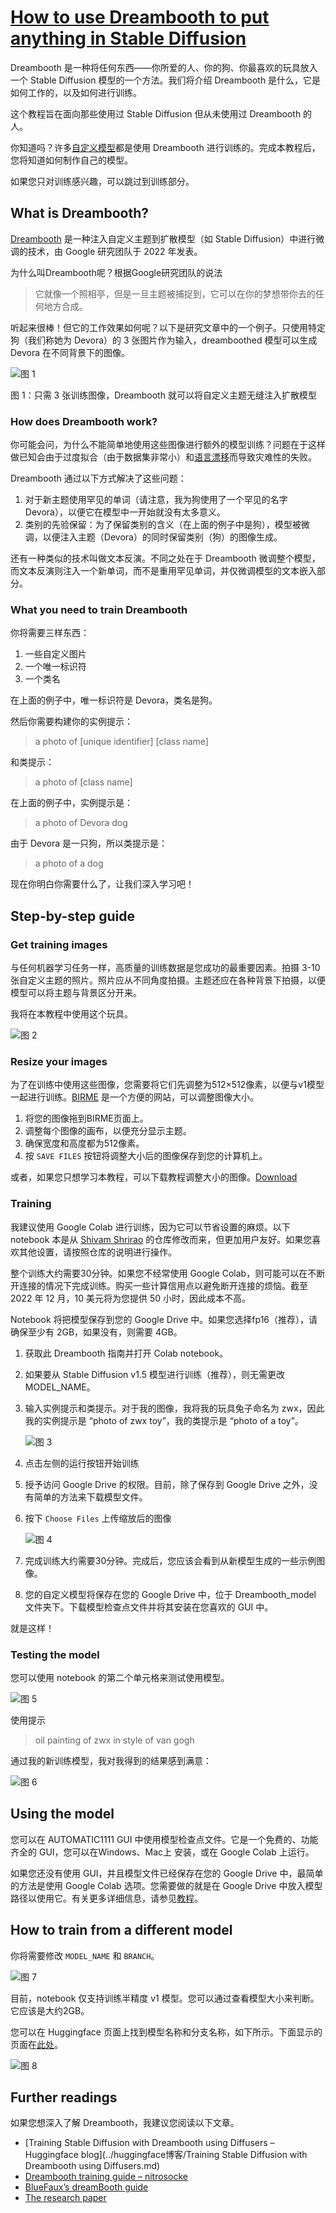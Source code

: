 # [How to use Dreambooth to put anything in Stable Diffusion](https://stable-diffusion-art.com/dreambooth/)

Dreambooth 是一种将任何东西——你所爱的人、你的狗、你最喜欢的玩具放入一个 Stable Diffusion 模型的一个方法。我们将介绍 Dreambooth 是什么，它是如何工作的，以及如何进行训练。

这个教程旨在面向那些使用过 Stable Diffusion 但从未使用过 Dreambooth 的人。

你知道吗？许多[自定义模型](https://stable-diffusion-art.com/models/)都是使用 Dreambooth 进行训练的。完成本教程后，您将知道如何制作自己的模型。

如果您只对训练感兴趣，可以跳过到训练部分。

## What is Dreambooth?

[Dreambooth](https://dreambooth.github.io/) 是一种注入自定义主题到扩散模型（如 Stable Diffusion）中进行微调的技术，由 Google 研究团队于 2022 年发表。

为什么叫Dreambooth呢？根据Google研究团队的说法

> 它就像一个照相亭，但是一旦主题被捕捉到，它可以在你的梦想带你去的任何地方合成。

听起来很棒！但它的工作效果如何呢？以下是研究文章中的一个例子。只使用特定狗（我们称她为 Devora）的 3 张图片作为输入，dreamboothed 模型可以生成 Devora 在不同背景下的图像。

<img src="./assets/How-to-use-Dreambooth-in-sd-fig1.jpg" title="图 1">

图 1：只需 3 张训练图像，Dreambooth 就可以将自定义主题无缝注入扩散模型

### How does Dreambooth work?

你可能会问，为什么不能简单地使用这些图像进行额外的模型训练？问题在于这样做已知会由于过度拟合（由于数据集非常小）和[语言漂移](https://arxiv.org/abs/1909.04499)而导致灾难性的失败。

Dreambooth 通过以下方式解决了这些问题：

1. 对于新主题使用罕见的单词（请注意，我为狗使用了一个罕见的名字 Devora），以便它在模型中一开始就没有太多意义。
2. 类别的先验保留：为了保留类别的含义（在上面的例子中是狗），模型被微调，以便注入主题（Devora）的同时保留类别（狗）的图像生成。

还有一种类似的技术叫做文本反演。不同之处在于 Dreambooth 微调整个模型，而文本反演则注入一个新单词，而不是重用罕见单词，并仅微调模型的文本嵌入部分。

### What you need to train Dreambooth

你将需要三样东西：

1. 一些自定义图片
2. 一个唯一标识符
3. 一个类名

在上面的例子中，唯一标识符是 Devora，类名是狗。

然后你需要构建你的实例提示：

> a photo of [unique identifier] [class name]

和类提示：

> a photo of [class name]

在上面的例子中，实例提示是：

> a photo of Devora dog

由于 Devora 是一只狗，所以类提示是：

> a photo of a dog

现在你明白你需要什么了，让我们深入学习吧！

## Step-by-step guide

### Get training images

与任何机器学习任务一样，高质量的训练数据是您成功的最重要因素。拍摄 3-10 张自定义主题的照片。照片应从不同角度拍摄。主题还应在各种背景下拍摄，以便模型可以将主题与背景区分开来。

我将在本教程中使用这个玩具。

<img src="./assets/How-to-use-Dreambooth-in-sd-fig2.jpg" title="图 2">

### Resize your images

为了在训练中使用这些图像，您需要将它们先调整为512×512像素，以便与v1模型一起进行训练。[BIRME](https://www.birme.net/?target_width=512&target_height=512) 是一个方便的网站，可以调整图像大小。

1. 将您的图像拖到BIRME页面上。
2. 调整每个图像的画布，以便充分显示主题。 
3. 确保宽度和高度都为512像素。 
4. 按 `SAVE FILES` 按钮将调整大小后的图像保存到您的计算机上。

或者，如果您只想学习本教程，可以下载教程调整大小的图像。[Download](https://stable-diffusion-art.com/wp-content/uploads/2022/12/dreambooth_training_images.zip)

### Training

我建议使用 Google Colab 进行训练，因为它可以节省设置的麻烦。以下 notebook 本是从 [Shivam Shrirao](https://github.com/ShivamShrirao) 的仓库修改而来，但更加用户友好。如果您喜欢其他设置，请按照仓库的说明进行操作。

整个训练大约需要30分钟。如果您不经常使用 Google Colab，则可能可以在不断开连接的情况下完成训练。购买一些计算信用点以避免断开连接的烦恼。截至 2022 年 12 月，10 美元将为您提供 50 小时，因此成本不高。

Notebook 将把模型保存到您的 Google Drive 中。如果您选择fp16（推荐），请确保至少有 2GB，如果没有，则需要 4GB。

1. 获取此 Dreambooth 指南并打开 Colab notebook。

2. 如果要从 Stable Diffusion v1.5 模型进行训练（推荐），则无需更改 MODEL_NAME。

3. 输入实例提示和类提示。对于我的图像，我将我的玩具兔子命名为 zwx，因此我的实例提示是 “photo of zwx toy”，我的类提示是 “photo of a toy”。

   <img src="./assets/How-to-use-Dreambooth-in-sd-fig3.jpg" title="图 3">

4. 点击左侧的运行按钮开始训练

5. 授予访问 Google Drive 的权限。目前，除了保存到 Google Drive 之外，没有简单的方法来下载模型文件。

6. 按下 `Choose Files` 上传缩放后的图像

   <img src="./assets/How-to-use-Dreambooth-in-sd-fig4.jpg" title="图 4">

7. 完成训练大约需要30分钟。完成后，您应该会看到从新模型生成的一些示例图像。

8. 您的自定义模型将保存在您的 Google Drive 中，位于 Dreambooth_model 文件夹下。下载模型检查点文件并将其安装在您喜欢的 GUI 中。

就是这样！

### Testing the model

您可以使用 notebook 的第二个单元格来测试使用模型。

<img src="./assets/How-to-use-Dreambooth-in-sd-fig5.jpg" title="图 5">

使用提示

> oil painting of zwx in style of van gogh

通过我的新训练模型，我对我得到的结果感到满意：

<img src="./assets/How-to-use-Dreambooth-in-sd-fig6.jpg" title="图 6">

## Using the model

您可以在 AUTOMATIC1111 GUI 中使用模型检查点文件。它是一个免费的、功能齐全的 GUI，您可以在Windows、Mac上 安装，或在 Google Colab 上运行。

如果您还没有使用 GUI，并且模型文件已经保存在您的 Google Drive 中，最简单的方法是使用 Google Colab 选项。您需要做的就是在 Google Drive 中放入模型路径以使用它。有关更多详细信息，请参见[教程](https://stable-diffusion-art.com/automatic1111-colab/#Step-by-step_instructions_to_run_Colab_notebook)。

## How to train from a different model

你将需要修改 `MODEL_NAME` 和 `BRANCH`。

<img src="./assets/How-to-use-Dreambooth-in-sd-fig7.jpg" title="图 7">

目前，notebook 仅支持训练半精度 v1 模型。您可以通过查看模型大小来判断。它应该是大约2GB。

您可以在 Huggingface 页面上找到模型名称和分支名称，如下所示。下面显示的页面在[此处](https://huggingface.co/runwayml/stable-diffusion-v1-5/tree/fp16)。

<img src="./assets/How-to-use-Dreambooth-in-sd-fig8.jpg" title="图 8">

## Further readings

如果您想深入了解 Dreambooth，我建议您阅读以下文章。

- [Training Stable Diffusion with Dreambooth using Diffusers – Huggingface blog](../huggingface博客/Training Stable Diffusion with Dreambooth using Diffusers.md)
- [Dreambooth training guide – nitrosocke](https://github.com/nitrosocke/dreambooth-training-guide)
- [BlueFaux’s dreamBooth guide](https://docs.google.com/document/d/1xHSHEohmCOLlhdCY0ox4EARFKKU29XbFd8ji8UgjGn4/edit)
- [The research paper](https://arxiv.org/abs/2208.12242)